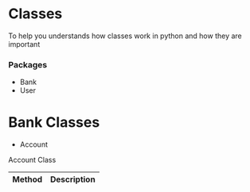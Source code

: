 # Classes
To help you understands how classes work in python and how they are important

### Packages
  - Bank
  - User
 
 Bank Classes
 ============
  - Account
  
 Account Class
 
 | Method | Description|
 |:-------|:-----------|
 

